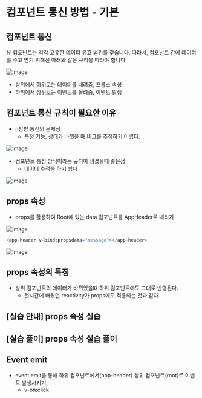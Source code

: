 # 컴포넌트 통신 방법 - 기본

## 컴포넌트 통신

뷰 컴포넌트는 각각 고유한 데이터 유효 범위를 갖습니다. 따라서, 컴포넌트 간에 데이터를 주고 받기 위해선 아래와 같은 규칙을 따라야 합니다.

![image](https://user-images.githubusercontent.com/49984996/120192423-20e84100-c256-11eb-8aa6-103fed82a5c5.png)

+ 상위에서 하위로는 데이터를 내려줌, 프롭스 속성
+ 하위에서 상위로는 이벤트를 올려줌, 이벤트 발생

## 컴포넌트 통신 규칙이 필요한 이유

+ n방향 통신의 문제점 
  - 특정 기능, 상태가 바꼇을 때 버그를 추적하기 어렵다.

![image](https://user-images.githubusercontent.com/49984996/120329078-71c76a80-c326-11eb-80e3-d79c63f5ab0e.png)

+ 컴포넌트 통신 방식이라는 규칙이 생겼을때 좋은점
   - 데이터 추적을 하기 쉽다

![image](https://user-images.githubusercontent.com/49984996/120329273-a3403600-c326-11eb-97a1-180f0fecdbc4.png)

## props 속성

+ props를 활용하여 Root에 있는 data 컴포넌트를 AppHeader로 내리기

![image](https://user-images.githubusercontent.com/49984996/120474054-ac8ed880-c3e2-11eb-86b1-8e80316e4981.png)

```vue.js
<app-header v-bind:propsdata="message"></app-header>
```

![image](https://user-images.githubusercontent.com/49984996/120474460-363ea600-c3e3-11eb-969d-7f1d35f83ee8.png)

## props 속성의 특징
+ 상위 컴포넌트의 데이터가 바뀌었을떄 하위 컴포넌트에도 그대로 반영된다.
  - 첫시간에 배웠던 reactivity가 props에도 적용되는 것과 같다.

## [실습 안내] props 속성 실습
## [실습 풀이] props 속성 실습 풀이

## Event emit
+ event emit을 통해 하위 컴포넌트에서(app-header) 상위 컴포넌트(root)로 이벤트 발생시키기
  - v-on:click
